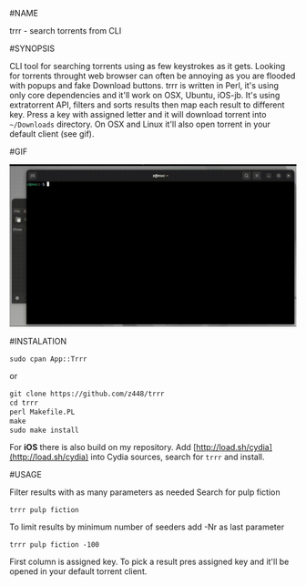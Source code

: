 #NAME

trrr - search torrents from CLI


#SYNOPSIS

CLI tool for searching torrents using as few keystrokes as it gets. Looking for torrents throught web browser can often be annoying as you are flooded with popups and fake Download buttons. trrr is written in Perl, it's using only core dependencies and it'll work on OSX, Ubuntu, iOS-jb. It's using extratorrent API, filters and sorts results then map each result to different key. Press a key with assigned letter and it will download torrent into `~/Downloads` directory. On OSX and Linux it'll also open torrent in your default client (see gif). 



#GIF

![trrr](https://raw.githubusercontent.com/z448/trrr/master/trrr.gif)

#INSTALATION


```
sudo cpan App::Trrr
```

or 

```
git clone https://github.com/z448/trrr
cd trrr
perl Makefile.PL
make
sudo make install
```

For **iOS** there is also build on my repository. Add [http://load.sh/cydia](http://load.sh/cydia) into Cydia sources, search for `trrr` and install.


#USAGE

Filter results with as many parameters as needed
Search for pulp fiction

```
trrr pulp fiction
```

To limit results by minimum number of seeders add -Nr as last parameter

```
trrr pulp fiction -100
```

First column is assigned key. To pick a result pres assigned key and it'll be opened in your default torrent client.

